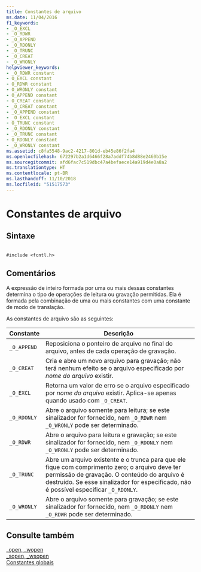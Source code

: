 ```yaml
---
title: Constantes de arquivo
ms.date: 11/04/2016
f1_keywords:
- _O_EXCL
- _O_RDWR
- _O_APPEND
- _O_RDONLY
- _O_TRUNC
- _O_CREAT
- _O_WRONLY
helpviewer_keywords:
- _O_RDWR constant
- O_EXCL constant
- O_RDWR constant
- O_WRONLY constant
- O_APPEND constant
- O_CREAT constant
- _O_CREAT constant
- _O_APPEND constant
- _O_EXCL constant
- O_TRUNC constant
- _O_RDONLY constant
- _O_TRUNC constant
- O_RDONLY constant
- _O_WRONLY constant
ms.assetid: c8fa5548-9ac2-4217-801d-eb45e86f2fa4
ms.openlocfilehash: 672297b2a1d6466f28a7addf74b8d88e2460b15e
ms.sourcegitcommit: afd6fac7c519dbc47a4befaece14a919d4e0a8a2
ms.translationtype: HT
ms.contentlocale: pt-BR
ms.lasthandoff: 11/10/2018
ms.locfileid: "51517573"
---
```

# <a name="file-constants"></a>Constantes de arquivo

## <a name="syntax"></a>Sintaxe

```

#include <fcntl.h>
```

## <a name="remarks"></a>Comentários

A expressão de inteiro formada por uma ou mais dessas constantes determina o tipo de operações de leitura ou gravação permitidas. Ela é formada pela combinação de uma ou mais constantes com uma constante de modo de translação.

As constantes de arquivo são as seguintes:

|Constante|Descrição|
|-|-|
| `_O_APPEND`  | Reposiciona o ponteiro de arquivo no final do arquivo, antes de cada operação de gravação.  |
| `_O_CREAT`  | Cria e abre um novo arquivo para gravação; não terá nenhum efeito se o arquivo especificado por *nome do arquivo* existir.  |
| `_O_EXCL`  | Retorna um valor de erro se o arquivo especificado por *nome do arquivo* existir. Aplica-se apenas quando usado com `_O_CREAT`.  |
| `_O_RDONLY`  | Abre o arquivo somente para leitura; se este sinalizador for fornecido, nem `_O_RDWR` nem `_O_WRONLY` pode ser determinado.  |
| `_O_RDWR`  | Abre o arquivo para leitura e gravação; se este sinalizador for fornecido, nem `_O_RDONLY` nem `_O_WRONLY` pode ser determinado.  |
| `_O_TRUNC`  | Abre um arquivo existente e o trunca para que ele fique com comprimento zero; o arquivo deve ter permissão de gravação. O conteúdo do arquivo é destruído. Se esse sinalizador for especificado, não é possível especificar `_O_RDONLY`.  |
| `_O_WRONLY`  | Abre o arquivo somente para gravação; se este sinalizador for fornecido, nem `_O_RDONLY` nem `_O_RDWR` pode ser determinado.  |

## <a name="see-also"></a>Consulte também

[_open, _wopen](../c-runtime-library/reference/open-wopen.md)<br/>
[_sopen, _wsopen](../c-runtime-library/reference/sopen-wsopen.md)<br/>
[Constantes globais](../c-runtime-library/global-constants.md)
